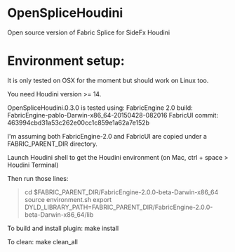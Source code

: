 # OpenSpliceHoudini

Open source version of Fabric Splice for SideFx Houdini

# Environment setup:

It is only tested on OSX for the moment but should work on Linux too.

You need Houdini version >= 14.

OpenSpliceHoudini.0.3.0 is tested using:
FabricEngine 2.0 build: FabricEngine-pablo-Darwin-x86_64-20150428-082016
FabricUI commit: 463994cbd31a53c262e00cc1c859e1a62a7e152b

I'm assuming both FabricEngine-2.0 and FabricUI are copied under a FABRIC_PARENT_DIR directory.

Launch Houdini shell to get the Houdini environment (on Mac, ctrl + space > Houdini Terminal)

Then run those lines:
> cd $FABRIC_PARENT_DIR/FabricEngine-2.0.0-beta-Darwin-x86_64
> source environment.sh
> export DYLD_LIBRARY_PATH=FABRIC_PARENT_DIR/FabricEngine-2.0.0-beta-Darwin-x86_64/lib

To build and install plugin:
make install

To clean:
make clean_all
